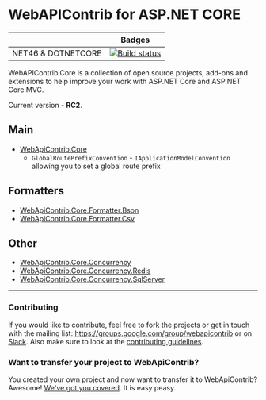 # WebAPIContrib for ASP.NET CORE

|                           | Badges                                                                                                                                                       |
| ------------------------- | ------------------------------------------------------------------------------------------------------------------------------------------------------------ |
| NET46 & DOTNETCORE        | [![Build status](https://ci.appveyor.com/api/projects/status/4n10t3rrkju3fwyy?svg=true)](https://ci.appveyor.com/project/thabart/webapicontrib-core)         |

WebAPIContrib.Core is a collection of open source projects, add-ons and extensions to help improve your work with ASP.NET Core and ASP.NET Core MVC.

Current version - **RC2**.

## Main

* [WebApiContrib.Core](https://github.com/WebApiContrib/WebAPIContrib.Core/tree/master/src/WebApiContrib.Core)
  * `GlobalRoutePrefixConvention` - `IApplicationModelConvention` allowing you to set a global route prefix

## Formatters

* [WebApiContrib.Core.Formatter.Bson](https://github.com/WebApiContrib/WebAPIContrib.Core/tree/master/src/WebApiContrib.Core.Formatter.Bson)
* [WebApiContrib.Core.Formatter.Csv](https://github.com/WebApiContrib/WebAPIContrib.Core/tree/master/src/WebApiContrib.Core.Formatter.Csv)

## Other

* [WebApiContrib.Core.Concurrency](https://github.com/WebApiContrib/WebAPIContrib.Core/tree/master/src/WebApiContrib.Core.Concurrency)
* [WebApiContrib.Core.Concurrency.Redis](https://github.com/WebApiContrib/WebAPIContrib.Core/tree/master/src/WebApiContrib.Core.Concurrency.Redis)
* [WebApiContrib.Core.Concurrency.SqlServer](https://github.com/WebApiContrib/WebAPIContrib.Core/tree/master/src/WebApiContrib.Core.Concurrency.SqlServer)

---

### Contributing
If you would like to contribute, feel free to fork the projects or get in touch with the mailing list: https://groups.google.com/group/webapicontrib or on [Slack](webapicontrib.slack.com). Also make sure to look at the [contributing guidelines](https://github.com/WebApiContrib/WebAPIContrib.Core/blob/dev/CONTRIBUTING.md).

### Want to transfer your project to WebApiContrib?

You created your own project and now want to transfer it to WebApiContrib? Awesome! [We've got you covered](https://github.com/WebApiContrib/WebAPIContrib/wiki/Guidelines-for-transferring-projects-to-Web-API-Contrib). It is easy peasy.
